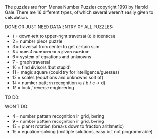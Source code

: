 The puzzles are from Mensa Number Puzzles copyright 1993 by Harold Gale. There are 16 different types, of which several weren't easily given to calculation.

DONE OR JUST NEED DATA ENTRY OF ALL PUZZLES:

* 1 = down-left to upper-right traversal (8 is identical)
* 2 = number piece puzzle
* 3 = traversal from center to get certain sum
* 5 = sum 4 numbers to a given number
* 6 = system of equations and unknowns
* 7 = graph traversal
* 10 = find divisors (but stupid)
* 11 = magic square (could try for intelligence/guesses)
* 13 = scales (equations and unknowns sort of)
* 14 = number pattern recognition (a / b / c -> d)
* 15 = lock / reverse engineering

TO DO:

WON'T DO:
* 4 = number pattern recognition in grid, boring
* 9 = number pattern recognition in grid, boring
* 12 = planet rotation (breaks down to fraction arithmetic)
* 16 = equation-solving (multiple solutions, easy but not programmable)